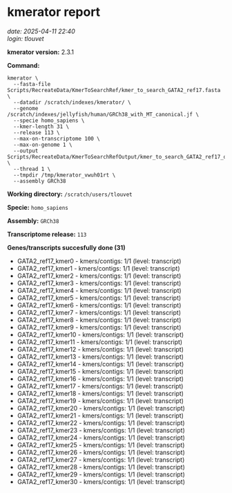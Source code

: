 # kmerator report
*date: 2025-04-11 22:40*  
*login: tlouvet*

**kmerator version:** 2.3.1

**Command:**

```
kmerator \
  --fasta-file Scripts/RecreateData/KmerToSearchRef/kmer_to_search_GATA2_ref17.fasta \
  --datadir /scratch/indexes/kmerator/ \
  --genome /scratch/indexes/jellyfish/human/GRCh38_with_MT_canonical.jf \
  --specie homo_sapiens \
  --kmer-length 31 \
  --release 113 \
  --max-on-transcriptome 100 \
  --max-on-genome 1 \
  --output Scripts/RecreateData/KmerToSearchRefOutput/kmer_to_search_GATA2_ref17_output \
  --thread 1 \
  --tmpdir /tmp/kmerator_vwuh01rt \
  --assembly GRCh38
```

**Working directory:** `/scratch/users/tlouvet`

**Specie:** `homo_sapiens`

**Assembly:** `GRCh38`

**Transcriptome release:** `113`

**Genes/transcripts succesfully done (31)**

- GATA2_ref17_kmer0 - kmers/contigs: 1/1 (level: transcript)
- GATA2_ref17_kmer1 - kmers/contigs: 1/1 (level: transcript)
- GATA2_ref17_kmer2 - kmers/contigs: 1/1 (level: transcript)
- GATA2_ref17_kmer3 - kmers/contigs: 1/1 (level: transcript)
- GATA2_ref17_kmer4 - kmers/contigs: 1/1 (level: transcript)
- GATA2_ref17_kmer5 - kmers/contigs: 1/1 (level: transcript)
- GATA2_ref17_kmer6 - kmers/contigs: 1/1 (level: transcript)
- GATA2_ref17_kmer7 - kmers/contigs: 1/1 (level: transcript)
- GATA2_ref17_kmer8 - kmers/contigs: 1/1 (level: transcript)
- GATA2_ref17_kmer9 - kmers/contigs: 1/1 (level: transcript)
- GATA2_ref17_kmer10 - kmers/contigs: 1/1 (level: transcript)
- GATA2_ref17_kmer11 - kmers/contigs: 1/1 (level: transcript)
- GATA2_ref17_kmer12 - kmers/contigs: 1/1 (level: transcript)
- GATA2_ref17_kmer13 - kmers/contigs: 1/1 (level: transcript)
- GATA2_ref17_kmer14 - kmers/contigs: 1/1 (level: transcript)
- GATA2_ref17_kmer15 - kmers/contigs: 1/1 (level: transcript)
- GATA2_ref17_kmer16 - kmers/contigs: 1/1 (level: transcript)
- GATA2_ref17_kmer17 - kmers/contigs: 1/1 (level: transcript)
- GATA2_ref17_kmer18 - kmers/contigs: 1/1 (level: transcript)
- GATA2_ref17_kmer19 - kmers/contigs: 1/1 (level: transcript)
- GATA2_ref17_kmer20 - kmers/contigs: 1/1 (level: transcript)
- GATA2_ref17_kmer21 - kmers/contigs: 1/1 (level: transcript)
- GATA2_ref17_kmer22 - kmers/contigs: 1/1 (level: transcript)
- GATA2_ref17_kmer23 - kmers/contigs: 1/1 (level: transcript)
- GATA2_ref17_kmer24 - kmers/contigs: 1/1 (level: transcript)
- GATA2_ref17_kmer25 - kmers/contigs: 1/1 (level: transcript)
- GATA2_ref17_kmer26 - kmers/contigs: 1/1 (level: transcript)
- GATA2_ref17_kmer27 - kmers/contigs: 1/1 (level: transcript)
- GATA2_ref17_kmer28 - kmers/contigs: 1/1 (level: transcript)
- GATA2_ref17_kmer29 - kmers/contigs: 1/1 (level: transcript)
- GATA2_ref17_kmer30 - kmers/contigs: 1/1 (level: transcript)
